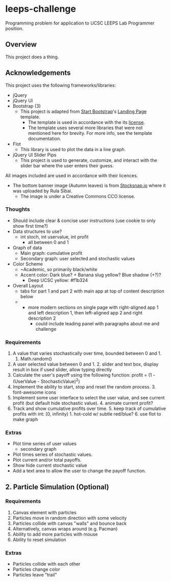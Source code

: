 # leeps-challenge

Programming problem for application to UCSC LEEPS Lab Programmer position.

## Overview

This project does a thing.


## Acknowledgements

This project uses the following frameworks/libraries:
* jQuery
* jQuery UI
* Bootstrap (3)
  * This project is adapted from [Start Bootstrap](http://startbootstrap.com/)'s [Landing Page](http://startbootstrap.com/template-overviews/landing-page/) template.
    * The template is used in accordance with the its [license](http://www.apache.org/licenses/LICENSE-2.0).
    * The template uses several more libraries that were not mentioned here for brevity. For more info, see the template documentation.
* Flot
  * This library is used to plot the data in a line graph.
* jQuery UI Slider Pips
  * This project is used to generate, customize, and interact with the slider bar where the user enters their guess.

All images included are used in accordance with their licences.
* The bottom banner image (Autumn leaves) is from [Stocksnap.io](https://stocksnap.io/photo/2751159434) where it was uploaded by Rula Sibai.
  * The image is under a Creative Commons CCO license.

### Thoughts

* Should include clear & concise user instructions (use cookie to only show first time?)
* Data structures to use?
    * int stoch, int uservalue, int profit
        * all between 0 and 1
* Graph of data
    * Main graph: cumulative profit
    * Secondary graph: user selected and stochastic values
* Color Scheme
    * ~Academic, so primarily black/white
    * Accent color: Dark blue? + Banana slug yellow? Blue shadow (+?)?
        * Deep UCSC yellow: #f1b324
* Overall Layout
    * tabs for part 1 and part 2 with main app at top of content description below
    * + more modern sections on single page with right-aligned app 1 and left description 1, then left-aligned app 2 and right description 2
        * could include leading panel with paragraphs about me and challenge


### Requirements

1. A value that varies stochastically over time, bounded between 0 and 1.
    1. Math.random()
2. A user selected value between 0 and 1.
    2. slider and text box, display result in box if used slider, allow typing directly
3. Calculate the user's payoff using the following function: profit = (1 - (UserValue - StochasticValue)<sup>2</sup>)
4. Implement the ability to start, stop and reset the random process.
    3. font-awesome icons
5. Implement some user interface to select the user value, and see current profit (but default hide stochastic value).
    4. animate current profit?
6. Track and show cumulative profits over time.
    5. keep track of cumulative profits with int: [0, infinity)
        1. hot-cold w/ subtle red/blue?
    6. use flot to make graph


### Extras

* Plot time series of user values
    * secondary graph
* Plot times series of stochastic values.
* Plot current and/or total payoffs.
* Show hide current stochastic value
* Add a text area to allow the user to change the payoff function.
## 2. Particle Simulation (Optional)
### Requirements
1. Canvas element with particles
2. Particles move in random direction with some velocity
3. Particles collide with canvas "walls" and bounce back
4. Alternatively, canvas wraps around (e.g. Pacman)
5. Ability to add more particles with mouse
6. Ability to reset simulation


### Extras

* Particles collide with each other
* Particles change color
* Particles leave "trail"
